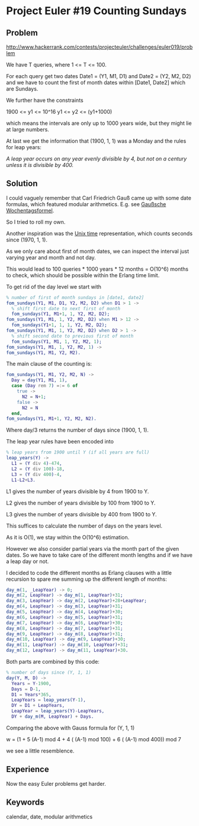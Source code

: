 # Project Euler #19 Counting Sundays

## Problem
http://www.hackerrank.com/contests/projecteuler/challenges/euler019/problem

We have T queries, where 1 <= T <= 100. 

For each query get two dates Date1 = (Y1, M1, D1) and Date2 = (Y2, M2, D2) and 
we have to count the first of month dates within [Date1, Date2] which are Sundays.

We further have the constraints

1900 <= y1 <= 10^16
y1 <= y2 <= (y1+1000)  

which means the intervals are only up to 1000 years wide, but they might 
lie at large numbers.

At last we get the information that (1900, 1, 1) was a Monday and
the rules for leap years:

*A leap year occurs on any year evenly divisible by 4, but not on a century unless it is divisible by 400.*

## Solution
I could vaguely remember that Carl Friedrich Gauß came up with some date formulas, which featured modular arithmetics.
E.g. see [Gaußsche Wochentagsformel](https://de.wikipedia.org/wiki/Gau%C3%9Fsche_Wochentagsformel).

So I tried to roll my own.

Another inspiration was the [Unix time](https://en.wikipedia.org/wiki/Unix_time) representation, 
which counts seconds since (1970, 1, 1).

As we only care about first of month dates, we can inspect the interval just varying year and month and not day.

This would lead to 100 queries * 1000 years * 12 months = O(10^6) months to check, which should be possible
within the Erlang time limit.

To get rid of the day level we start with
```erlang
% number of first of month sundays in [date1, date2]
fom_sundays(Y1, M1, D1, Y2, M2, D2) when D1 > 1 ->
  % shift first date to next first of month
  fom_sundays(Y1, M1+1, 1, Y2, M2, D2);
fom_sundays(Y1, M1, 1, Y2, M2, D2) when M1 > 12 ->
  fom_sundays(Y1+1, 1, 1, Y2, M2, D2);
fom_sundays(Y1, M1, 1, Y2, M2, D2) when D2 > 1 ->
  % shift second date to previous first of month
  fom_sundays(Y1, M1, 1, Y2, M2, 1);
fom_sundays(Y1, M1, 1, Y2, M2, 1) ->
fom_sundays(Y1, M1, Y2, M2).
```

The main clause of the counting is:
```erlang
fom_sundays(Y1, M1, Y2, M2, N) ->
  Day = day(Y1, M1, 1),
  case (Day rem 7) =:= 6 of
    true ->
      N2 = N+1;
    false ->
      N2 = N
  end,
fom_sundays(Y1, M1+1, Y2, M2, N2).
```

Where day/3 returns the number of days since (1900, 1, 1). 

The leap year rules have been encoded into
```erlang
% leap years from 1900 until Y (if all years are full)
leap_years(Y) ->
  L1 = (Y div 4)-474,
  L2 = (Y div 100)-18,
  L3 = (Y div 400)-4,
  L1-L2+L3.
```
L1 gives the number of years divisible by 4 from 1900 to Y.

L2 gives the number of years divisible by 100 from 1900 to Y.

L3 gives the number of years divisible by 400 from 1900 to Y.

This suffices to calculate the number of days on the years level.

As it is O(1), we stay within the O(10^6) estimation.

However we also consider partial years via the month part of the given dates.
So we have to take care of the different month lengths and if
we have a leap day or not.

I decided to code the different months as Erlang clauses with a little recursion
to spare me summing up the different length of months:
```erlang
day_m(1, _LeapYear) -> 0;
day_m(2, LeapYear) -> day_m(1, LeapYear)+31;
day_m(3, LeapYear) -> day_m(2, LeapYear)+28+LeapYear;
day_m(4, LeapYear) -> day_m(3, LeapYear)+31;
day_m(5, LeapYear) -> day_m(4, LeapYear)+30;
day_m(6, LeapYear) -> day_m(5, LeapYear)+31;
day_m(7, LeapYear) -> day_m(6, LeapYear)+30;
day_m(8, LeapYear) -> day_m(7, LeapYear)+31;
day_m(9, LeapYear) -> day_m(8, LeapYear)+31;
day_m(10, LeapYear) -> day_m(9, LeapYear)+30;
day_m(11, LeapYear) -> day_m(10, LeapYear)+31;
day_m(12, LeapYear) -> day_m(11, LeapYear)+30.
```

Both parts are combined by this code:
```erlang
% number of days since (Y, 1, 1)
day(Y, M, D) ->
  Years = Y-1900,
  Days = D-1,
  D1 = Years*365,
  LeapYears = leap_years(Y-1),
  DY = D1 + LeapYears,
  LeapYear = leap_years(Y)-LeapYears,
  DY + day_m(M, LeapYear) + Days.
```

Comparing the above with Gauss formula for (Y, 1, 1)

w = (1 + 5 (A-1) mod 4 + 4 ( (A-1) mod 100) + 6 ( (A-1) mod 400)) mod 7

we see a little resemblence.


## Experience
Now the easy Euler problems get harder.

## Keywords
calendar, date, modular arithmetics
